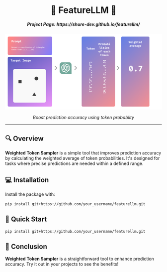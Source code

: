 <h1 align="center">🎯 FeatureLLM 🎯</h1>


<h5 align="center">Project Page: https://shure-dev.github.io/featurellm/</h5>

<p align="center">
  <!-- <img src="https://img.freepik.com/premium-vector/abstract-circle-circular-wave-wavy-lines-futuristic-bright-futurism-minimalist-vector-logo-design_216988-1808.jpg" alt="Logo" style="width:200px; height:auto;"> -->
  <img src="diagram/image.png" alt="Logo" style="width:600px; height:auto;">
<!-- ![alt text](/images/image.png) -->

</p>


<p align="center">
  <em>Boost prediction accuracy using token probablity</em>
  
</p>

<hr>

<h2>🔍 Overview</h2>

<p>
  <strong>Weighted Token Sampler</strong> is a simple tool that improves prediction accuracy by calculating the weighted average of token probabilities. It's designed for tasks where precise predictions are needed within a defined range.
</p>

<h2>💻 Installation</h2>

<p>Install the package with:</p>

<pre><code>pip install git+https://github.com/your_username/featurellm.git</code></pre>

<h2>🚀 Quick Start</h2>
<pre><code>pip install git+https://github.com/your_username/featurellm.git</code></pre>


<h2>🏁 Conclusion</h2>

<p>
  <strong>Weighted Token Sampler</strong> is a straightforward tool to enhance prediction accuracy. Try it out in your projects to see the benefits!
</p>